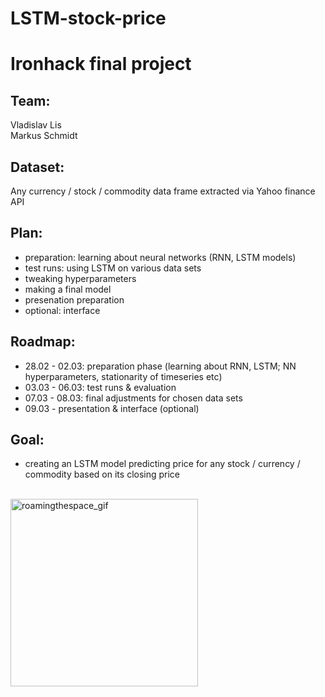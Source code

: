 # LSTM-stock-price

# Ironhack final project

## Team:
Vladislav Lis<br>
Markus Schmidt

## Dataset:
Any currency / stock / commodity data frame extracted via Yahoo finance API

## Plan:
* preparation: learning about neural networks (RNN, LSTM models) 
* test runs: using LSTM on various data sets 
* tweaking hyperparameters 
* making a final model 
* presenation preparation 
* optional: interface

## Roadmap:
* 28.02 - 02.03: preparation phase (learning about RNN, LSTM; NN hyperparameters, stationarity of timeseries etc)
* 03.03 - 06.03: test runs & evaluation
* 07.03 - 08.03: final adjustments for chosen data sets
* 09.03 - presentation & interface (optional)

## Goal:
* creating an LSTM model predicting price for any stock / currency / commodity based on its closing price
<br>
<img alt="roamingthespace_gif" src="https://media1.giphy.com/media/5GoVLqeAOo6PK/200.webp?cid=ecf05e47cedqhj6xf74u70j6g5c2axy8yqndxhm3cl6u2hm8&rid=200.webp&ct=g" width="300"/>
